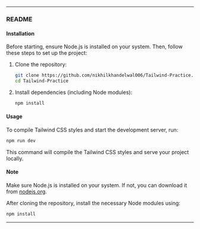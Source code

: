 

---

### README

#### Installation

Before starting, ensure Node.js is installed on your system. Then, follow these steps to set up the project:

1. Clone the repository:
   ```sh
   git clone https://github.com/nikhilkhandelwal006/Tailwind-Practice.git
   cd Tailwind-Practice
   ```

2. Install dependencies (including Node modules):
   ```sh
   npm install
   ```

#### Usage

To compile Tailwind CSS styles and start the development server, run:
```sh
npm run dev
```

This command will compile the Tailwind CSS styles and serve your project locally.

#### Note

Make sure Node.js is installed on your system. If not, you can download it from [nodejs.org](https://nodejs.org/).

After cloning the repository, install the necessary Node modules using:
```sh
npm install
```

---

